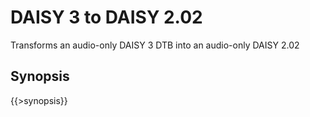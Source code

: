 <link rev="dp2:doc" href="../resources/xml/daisy3-to-daisy202.xpl"/>
<link rel="rdf:type" href="http://www.daisy.org/ns/pipeline/userdoc"/>
<meta property="dc:title" content="DAISY 3 to DAISY 2.02"/>

# DAISY 3 to DAISY 2.02

Transforms an audio-only DAISY 3 DTB into an audio-only DAISY 2.02

## Synopsis

{{>synopsis}}

